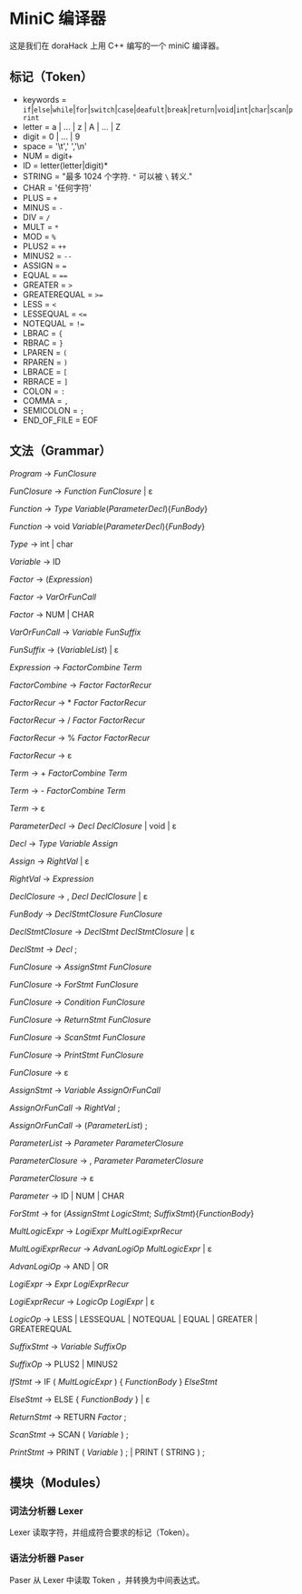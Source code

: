 # MiniC 编译器
这是我们在 doraHack 上用 C++ 编写的一个 miniC 编译器。 

## 标记（Token）
- keywords = `if`|`else`|`while`|`for`|`switch`|`case`|`deafult`|`break`|`return`|`void`|`int`|`char`|`scan`|`print`
- letter = a | ... | z | A | ... | Z 
- digit = 0 | ... | 9
- space = '\t',' ','\n'
- NUM = digit+
- ID = letter(letter|digit)*
- STRING = "最多 1024 个字符. `"` 可以被 `\` 转义."
- CHAR = '任何字符'
- PLUS = `+`
- MINUS = `-`
- DIV = `/`
- MULT = `*`
- MOD = `%`
- PLUS2 = `++`
- MINUS2 = `--`
- ASSIGN = `=`
- EQUAL = `==`
- GREATER = `>`
- GREATEREQUAL = `>=`
- LESS = `<`
- LESSEQUAL = `<=`
- NOTEQUAL = `!=`
- LBRAC = `{`
- RBRAC = `}`
- LPAREN = `(`
- RPAREN = `)`
- LBRACE = `[`
- RBRACE = `]`
- COLON = `:`
- COMMA = `,`
- SEMICOLON = `;`
- END_OF_FILE = EOF

## 文法（Grammar）

_Program_           → _FunClosure_

_FunClosure_        → _Function_ _FunClosure_ | ε

_Function_          → _Type_ _Variable_(_ParameterDecl_){_FunBody_}

_Function_          → void _Variable_(_ParameterDecl_){_FunBody_}

_Type_              → int | char 

_Variable_          → ID

_Factor_            → (_Expression_)

_Factor_            → _VarOrFunCall_

_Factor_            → NUM | CHAR 

_VarOrFunCall_      → _Variable_ _FunSuffix_

_FunSuffix_         → (_VariableList_) | ε

_Expression_        → _FactorCombine_ _Term_ 


_FactorCombine_     → _Factor_ _FactorRecur_

_FactorRecur_     → * _Factor_ _FactorRecur_

_FactorRecur_     → / _Factor_ _FactorRecur_

_FactorRecur_     → % _Factor_ _FactorRecur_

_FactorRecur_     → ε


_Term_              → + _FactorCombine_ _Term_ 

_Term_              → - _FactorCombine_ _Term_ 

_Term_              → ε

_ParameterDecl_     → _Decl_ _DeclClosure_ | void | ε

_Decl_              → _Type_ _Variable_ _Assign_

_Assign_            → _RightVal_ | ε

_RightVal_          → _Expression_

_DeclClosure_       → , _Decl_ _DeclClosure_ | ε


_FunBody_           → _DeclStmtClosure_ _FunClosure_ 

_DeclStmtClosure_   → _DeclStmt_ _DeclStmtClosure_ | ε

_DeclStmt_          → _Decl_ ;


_FunClosure_        → _AssignStmt_ _FunClosure_

_FunClosure_        → _ForStmt_ _FunClosure_

_FunClosure_        → _Condition_ _FunClosure_

_FunClosure_        → _ReturnStmt_ _FunClosure_

_FunClosure_        → _ScanStmt_ _FunClosure_

_FunClosure_        → _PrintStmt_ _FunClosure_

_FunClosure_        → ε


_AssignStmt_        → _Variable_ _AssignOrFunCall_

_AssignOrFunCall_   → _RightVal_ ;

_AssignOrFunCall_   → (_ParameterList_) ;

_ParameterList_     → _Parameter_ _ParameterClosure_

_ParameterClosure_  → , _Parameter_ _ParameterClosure_

_ParameterClosure_  → ε

_Parameter_         → ID | NUM | CHAR 

_ForStmt_           → for (_AssignStmt_ _LogicStmt_; _SuffixStmt_){_FunctionBody_}


_MultLogicExpr_     → _LogiExpr_ _MultLogiExprRecur_

_MultLogiExprRecur_ → _AdvanLogiOp_ _MultLogicExpr_ | ε

_AdvanLogiOp_       → AND | OR 

_LogiExpr_          → _Expr_ _LogiExprRecur_

_LogiExprRecur_     → _LogicOp_ _LogiExpr_ | ε

_LogicOp_           → LESS | LESSEQUAL | NOTEQUAL | EQUAL | GREATER | GREATEREQUAL


_SuffixStmt_        → _Variable_ _SuffixOp_

_SuffixOp_          → PLUS2 | MINUS2

_IfStmt_            → IF ( _MultLogicExpr_ ) { _FunctionBody_ } _ElseStmt_

_ElseStmt_          → ELSE { _FunctionBody_ } | ε

_ReturnStmt_        → RETURN _Factor_ ;

_ScanStmt_          → SCAN ( _Variable_ ) ;

_PrintStmt_         → PRINT ( _Variable_ ) ; | PRINT ( STRING ) ;


## 模块（Modules）
### 词法分析器 Lexer
Lexer 读取字符，并组成符合要求的标记（Token）。

### 语法分析器 Paser
Paser 从 Lexer 中读取 Token ，并转换为中间表达式。